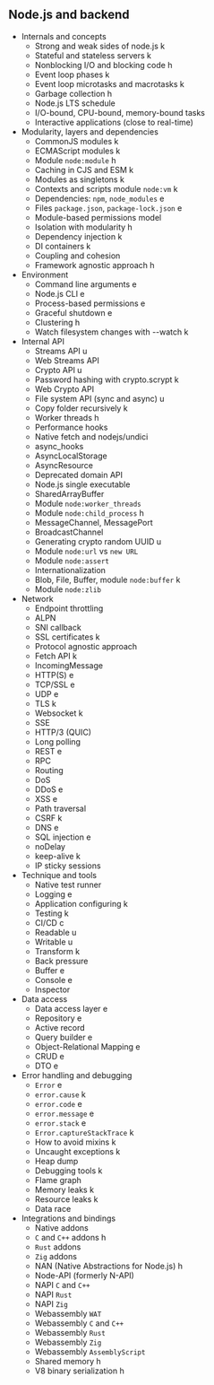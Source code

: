 ## Node.js and backend

- Internals and concepts
  - Strong and weak sides of node.js k
  - Stateful and stateless servers k
  - Nonblocking I/O and blocking code h
  - Event loop phases k
  - Event loop microtasks and macrotasks k
  - Garbage collection h
  - Node.js LTS schedule
  - I/O-bound, CPU-bound, memory-bound tasks
  - Interactive applications (close to real-time)
- Modularity, layers and dependencies
  - CommonJS modules k
  - ECMAScript modules k
  - Module `node:module` h
  - Caching in CJS and ESM k
  - Modules as singletons k
  - Contexts and scripts module `node:vm` k
  - Dependencies: `npm`, `node_modules` e
  - Files `package.json`, `package-lock.json` e
  - Module-based permissions model
  - Isolation with modularity h
  - Dependency injection k
  - DI containers k
  - Coupling and cohesion
  - Framework agnostic approach h
- Environment
  - Command line arguments e
  - Node.js CLI e
  - Process-based permissions e
  - Graceful shutdown e
  - Clustering h
  - Watch filesystem changes with --watch k
- Internal API
  - Streams API u
  - Web Streams API
  - Crypto API u
  - Password hashing with crypto.scrypt k
  - Web Crypto API
  - File system API (sync and async) u
  - Copy folder recursively k
  - Worker threads h
  - Performance hooks
  - Native fetch and nodejs/undici
  - async_hooks
  - AsyncLocalStorage
  - AsyncResource
  - Deprecated domain API
  - Node.js single executable
  - SharedArrayBuffer
  - Module `node:worker_threads`
  - Module `node:child_process` h
  - MessageChannel, MessagePort
  - BroadcastChannel
  - Generating crypto random UUID u
  - Module `node:url` vs `new URL`
  - Module `node:assert`
  - Internationalization
  - Blob, File, Buffer, module `node:buffer` k
  - Module `node:zlib`
- Network
  - Endpoint throttling
  - ALPN
  - SNI callback
  - SSL certificates k
  - Protocol agnostic approach
  - Fetch API k
  - IncomingMessage
  - HTTP(S) e
  - TCP/SSL e
  - UDP e
  - TLS k
  - Websocket k
  - SSE
  - HTTP/3 (QUIC)
  - Long polling
  - REST e
  - RPC
  - Routing
  - DoS
  - DDoS e
  - XSS e
  - Path traversal
  - CSRF k
  - DNS e
  - SQL injection e
  - noDelay
  - keep-alive k
  - IP sticky sessions
- Technique and tools
  - Native test runner
  - Logging e
  - Application configuring k
  - Testing k
  - CI/CD c
  - Readable u
  - Writable u
  - Transform k
  - Back pressure
  - Buffer e
  - Console e
  - Inspector
- Data access
  - Data access layer e
  - Repository e
  - Active record
  - Query builder e
  - Object-Relational Mapping e
  - CRUD e
  - DTO e
- Error handling and debugging
  - `Error` e
  - `error.cause` k
  - `error.code` e
  - `error.message` e
  - `error.stack` e
  - `Error.captureStackTrace` k
  - How to avoid mixins k
  - Uncaught exceptions k
  - Heap dump
  - Debugging tools k
  - Flame graph
  - Memory leaks k
  - Resource leaks k
  - Data race
- Integrations and bindings
  - Native addons
  - `C` and `C++` addons h
  - `Rust` addons
  - `Zig` addons
  - NAN (Native Abstractions for Node.js) h
  - Node-API (formerly N-API)
  - NAPI `C` and `C++`
  - NAPI `Rust`
  - NAPI `Zig`
  - Webassembly `WAT`
  - Webassembly `C` and `C++`
  - Webassembly `Rust`
  - Webassembly `Zig`
  - Webassembly `AssemblyScript`
  - Shared memory h
  - V8 binary serialization h
